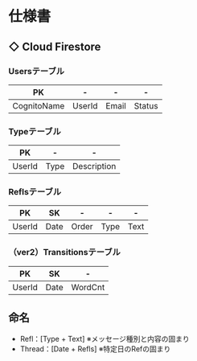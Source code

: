 # 仕様書
## ◇ Cloud Firestore
### Usersテーブル
| PK          | -      | -     | -      |
| ----------- | ------ | ----- | ------ |
| CognitoName | UserId | Email | Status |

### Typeテーブル
| PK     | -    | -           |
| ------ | ---- | ----------- |
| UserId | Type | Description |

### Reflsテーブル
| PK     | SK   | -     | -    | -    |
| ------ | ---- | ----- | ---- | ---- |
| UserId | Date | Order | Type | Text |

### （ver2）Transitionsテーブル
| PK     | SK   | -       |
| ------ | ---- | ------- |
| UserId | Date | WordCnt |

## 命名
* Refl：[Type + Text] ※メッセージ種別と内容の固まり
* Thread：[Date + Refls] ※特定日のRefの固まり